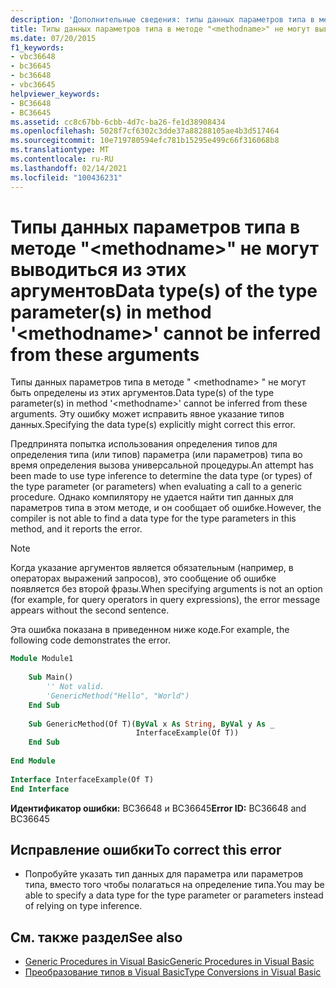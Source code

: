 ```yaml
---
description: 'Дополнительные сведения: типы данных параметров типа в методе " <methodname> " не могут выводиться из этих аргументов'
title: Типы данных параметров типа в методе "<methodname>" не могут выводиться из этих аргументов
ms.date: 07/20/2015
f1_keywords:
- vbc36648
- bc36645
- bc36648
- vbc36645
helpviewer_keywords:
- BC36648
- BC36645
ms.assetid: cc8c67bb-6cbb-4d7c-ba26-fe1d38908434
ms.openlocfilehash: 5028f7cf6302c3dde37a88288105ae4b3d517464
ms.sourcegitcommit: 10e719780594efc781b15295e499c66f316068b8
ms.translationtype: MT
ms.contentlocale: ru-RU
ms.lasthandoff: 02/14/2021
ms.locfileid: "100436231"
---
```

# <a name="data-types-of-the-type-parameters-in-method-methodname-cannot-be-inferred-from-these-arguments"></a><span data-ttu-id="508ca-103">Типы данных параметров типа в методе "\<methodname>" не могут выводиться из этих аргументов</span><span class="sxs-lookup"><span data-stu-id="508ca-103">Data type(s) of the type parameter(s) in method '\<methodname>' cannot be inferred from these arguments</span></span>

<span data-ttu-id="508ca-104">Типы данных параметров типа в методе " \<methodname> " не могут быть определены из этих аргументов.</span><span class="sxs-lookup"><span data-stu-id="508ca-104">Data type(s) of the type parameter(s) in method '\<methodname>' cannot be inferred from these arguments.</span></span> <span data-ttu-id="508ca-105">Эту ошибку может исправить явное указание типов данных.</span><span class="sxs-lookup"><span data-stu-id="508ca-105">Specifying the data type(s) explicitly might correct this error.</span></span>  
  
 <span data-ttu-id="508ca-106">Предпринята попытка использования определения типов для определения типа (или типов) параметра (или параметров) типа во время определения вызова универсальной процедуры.</span><span class="sxs-lookup"><span data-stu-id="508ca-106">An attempt has been made to use type inference to determine the data type (or types) of the type parameter (or parameters) when evaluating a call to a generic procedure.</span></span> <span data-ttu-id="508ca-107">Однако компилятору не удается найти тип данных для параметров типа в этом методе, и он сообщает об ошибке.</span><span class="sxs-lookup"><span data-stu-id="508ca-107">However, the compiler is not able to find a data type for the type parameters in this method, and it reports the error.</span></span>  
  
> [!NOTE]
> <span data-ttu-id="508ca-108">Когда указание аргументов является обязательным (например, в операторах выражений запросов), это сообщение об ошибке появляется без второй фразы.</span><span class="sxs-lookup"><span data-stu-id="508ca-108">When specifying arguments is not an option (for example, for query operators in query expressions), the error message appears without the second sentence.</span></span>  
  
 <span data-ttu-id="508ca-109">Эта ошибка показана в приведенном ниже коде.</span><span class="sxs-lookup"><span data-stu-id="508ca-109">For example, the following code demonstrates the error.</span></span>  
  
```vb  
Module Module1  
  
    Sub Main()  
        '' Not valid.  
        'GenericMethod("Hello", "World")  
    End Sub  
  
    Sub GenericMethod(Of T)(ByVal x As String, ByVal y As _  
                            InterfaceExample(Of T))  
    End Sub  
  
End Module  
  
Interface InterfaceExample(Of T)  
End Interface  
```  
  
 <span data-ttu-id="508ca-110">**Идентификатор ошибки:** BC36648 и BC36645</span><span class="sxs-lookup"><span data-stu-id="508ca-110">**Error ID:** BC36648 and BC36645</span></span>  
  
## <a name="to-correct-this-error"></a><span data-ttu-id="508ca-111">Исправление ошибки</span><span class="sxs-lookup"><span data-stu-id="508ca-111">To correct this error</span></span>  
  
- <span data-ttu-id="508ca-112">Попробуйте указать тип данных для параметра или параметров типа, вместо того чтобы полагаться на определение типа.</span><span class="sxs-lookup"><span data-stu-id="508ca-112">You may be able to specify a data type for the type parameter or parameters instead of relying on type inference.</span></span>  
  
## <a name="see-also"></a><span data-ttu-id="508ca-113">См. также раздел</span><span class="sxs-lookup"><span data-stu-id="508ca-113">See also</span></span>

- [<span data-ttu-id="508ca-114">Generic Procedures in Visual Basic</span><span class="sxs-lookup"><span data-stu-id="508ca-114">Generic Procedures in Visual Basic</span></span>](../programming-guide/language-features/data-types/generic-procedures.md)
- [<span data-ttu-id="508ca-115">Преобразование типов в Visual Basic</span><span class="sxs-lookup"><span data-stu-id="508ca-115">Type Conversions in Visual Basic</span></span>](../programming-guide/language-features/data-types/type-conversions.md)
